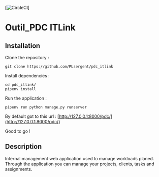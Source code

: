 [![CircleCI](https://circleci.com/gh/PLsergent/pdc_itlink/tree/master.svg?style=shield&circle-token=c11bd2d91f03487614b7310d8552680f5a0aec6d)]

# Outil\_PDC ITLink

## Installation

Clone the repository :

```text
git clone https://github.com/PLsergent/pdc_itlink
```

Install dependencies :

```text
cd pdc_itlink/
pipenv install
```

Run the application :

```text
pipenv run python manage.py runserver
```

By default got to this url : [http://127.0.0.1:8000/pdc/](http://127.0.0.1:8000/pdc/)

Good to go !

## Description

Internal management web application used to manage workloads planed. Through the application you can manage your projects, clients, tasks and assignments.

